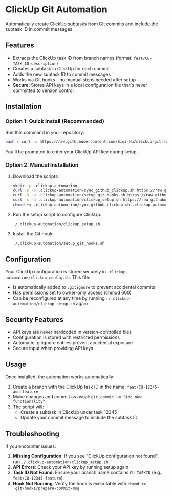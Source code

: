 # ClickUp Git Automation

Automatically create ClickUp subtasks from Git commits and include the subtask ID in commit messages.

## Features

- Extracts the ClickUp task ID from branch names (format: `feat/CU-TASK_ID-description`)
- Creates a subtask in ClickUp for each commit
- Adds the new subtask ID to commit messages
- Works via Git hooks - no manual steps needed after setup
- **Secure**: Stores API keys in a local configuration file that's never committed to version control

## Installation

### Option 1: Quick Install (Recommended)

Run this command in your repository:

```bash
bash <(curl -s https://raw.githubusercontent.com/Siqi-Hu/clickup-git-automation/refs/heads/main/install_clickup_automation.sh)
```

You'll be prompted to enter your ClickUp API key during setup.

### Option 2: Manual Installation

1. Download the scripts:
   ```bash
   mkdir -p .clickup-automation
   curl -s -o .clickup-automation/sync_github_clickup.sh https://raw.githubusercontent.com/Siqi-Hu/clickup-git-automation/refs/heads/main/sync_github_clickup.sh
   curl -s -o .clickup-automation/setup_git_hooks.sh https://raw.githubusercontent.com/Siqi-Hu/clickup-git-automation/refs/heads/main/setup_git_hooks.sh
   curl -s -o .clickup-automation/clickup_setup.sh https://raw.githubusercontent.com/Siqi-Hu/clickup-git-automation/refs/heads/main/clickup_setup.sh
   chmod +x .clickup-automation/sync_github_clickup.sh .clickup-automation/setup_git_hooks.sh .clickup-automation/clickup_setup.sh
   ```

2. Run the setup script to configure ClickUp:
   ```bash
   ./.clickup-automation/clickup_setup.sh
   ```

3. Install the Git hook:
   ```bash
   ./.clickup-automation/setup_git_hooks.sh
   ```

## Configuration

Your ClickUp configuration is stored securely in `.clickup-automation/clickup_config.sh`. This file:
- Is automatically added to `.gitignore` to prevent accidental commits
- Has permissions set to owner-only access (chmod 600)
- Can be reconfigured at any time by running `./.clickup-automation/clickup_setup.sh` again

## Security Features

- API keys are never hardcoded in version-controlled files
- Configuration is stored with restricted permissions
- Automatic .gitignore entries prevent accidental exposure
- Secure input when providing API keys

## Usage

Once installed, the automation works automatically:

1. Create a branch with the ClickUp task ID in the name: `feat/CU-12345-add-feature`
2. Make changes and commit as usual: `git commit -m "Add new functionality"`
3. The script will:
   - Create a subtask in ClickUp under task 12345
   - Update your commit message to include the subtask ID

## Troubleshooting

If you encounter issues:

1. **Missing Configuration**: If you see "ClickUp configuration not found", run `./.clickup-automation/clickup_setup.sh`
2. **API Errors**: Check your API key by running setup again
3. **Task ID Not Found**: Ensure your branch name contains `CU-TASKID` (e.g., `feat/CU-12345-feature`)
4. **Hook Not Running**: Verify the hook is executable with `chmod +x .git/hooks/prepare-commit-msg`
